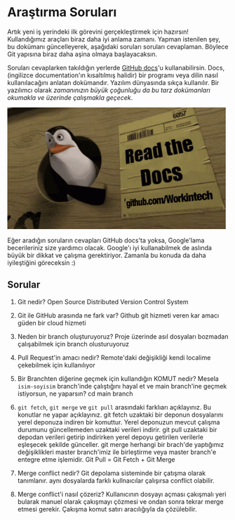 # Araştırma Soruları

Artık yeni iş yerindeki ilk görevini gerçekleştirmek için hazırsın! Kullandığımız araçları biraz daha iyi anlama zamanı. Yapman istenilen şey, bu dokümanı güncelleyerek, aşağıdaki soruları soruları cevaplaman. Böylece Git yapısına biraz daha aşina olmaya başlayacaksın.

Soruları cevaplarken takıldığın yerlerde [GitHub docs](https://docs.github.com/en)'u kullanabilirsin. Docs, (ingilizce documentation'ın kısaltılmış halidir) bir programı veya dilin nasıl kullanılacağını anlatan dokümandır. Yazılım dünyasında sıkça kullanılır. Bir yazılımcı olarak _zamanınızın büyük çoğunluğu da bu tarz dokümanları okumakla ve üzerinde çalışmakla geçecek_.

![READ THE DOCS](https://github.com/Workintech/FSWeb-S1G1-Projesi-Web-Development-Projesi-icin-Git/blob/main/read-the-docs-wit.gif?raw=true)

Eğer aradığın soruların cevapları GitHub docs'ta yoksa, Google'lama becerileriniz size yardımcı olacak. Google'ı iyi kullanabilmek de aslında büyük bir dikkat ve çalışma gerektiriyor. Zamanla bu konuda da daha iyileştiğini göreceksin :)

## Sorular

1. Git nedir? 
Open Source Distributed Version Control System

2. Git ile GitHub arasında ne fark var?
Github git hizmeti veren kar amacı güden bir cloud hizmeti
3. Neden bir branch oluşturuyoruz?
Proje üzerinde asıl dosyaları bozmadan çalışabilmek için branch olusturuyoruz
4. Pull Request'in amacı nedir?
Remote'daki değişikliği kendi localime çekebilmek için kullanılıyor
5. Bir Branchten diğerine geçmek için kullandığın KOMUT nedir? Mesela `isim-soyisim` branch'inde çalıştığını hayal et ve main branch'ine geçmek istiyorsun, ne yaparsın?
cd main branch
6. `git fetch`, `git merge` ve `git pull` arasındaki farklıarı açıklayınız. Bu konutlar ne yapar açıklayınız.
git fetch uzaktaki bir deponun dosyalarını yerel deponuza indiren bir komuttur. Yerel deponuzun mevcut çalışma durumunu güncellemeden uzaktaki verileri indirir.
git pull  uzaktaki bir depodan verileri getirip indirirken yerel depoyu getirilen verilerle eşleşecek şekilde günceller.
git merge herhangi bir brach'de yaptığımız değişiklikleri master branch'imiz ile birleştirme veya master branch'e entegre etme işlemidir.
Git Pull = Git Fetch + Git Merge

7. Merge conflict nedir?
Git depolama sisteminde bir çatışma olarak tanımlanır. aynı dosyalarda farklı kullnaıcılar çalışırsa conflict olabilir. 
8. Merge conflict'i nasıl çözeriz?
Kullanıcının dosyayı açması çakışmalı yeri bularak manuel olarak çakışmayı çözmesi ve ondan sonra tekrar merge etmesi gerekir. Çakışma komut satırı aracılığıyla da çözülebilir.